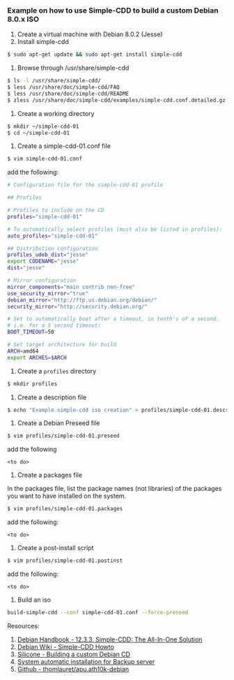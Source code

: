 ### Example on how to use Simple-CDD to build a custom Debian 8.0.x ISO

1. Create a virtual machine with Debian 8.0.2 (Jesse)
1. Install simple-cdd

  ```bash
  $ sudo apt-get update && sudo apt-get install simple-cdd
  ```
1. Browse through /usr/share/simple-cdd

  ```bash
  $ ls -l /usr/share/simple-cdd/
  $ less /usr/share/doc/simple-cdd/FAQ
  $ less /usr/share/doc/simple-cdd/README
  $ zless /usr/share/doc/simple-cdd/examples/simple-cdd.conf.detailed.gz
  ```
1. Create a working directory

  ```bash
  $ mkdir ~/simple-cdd-01
  $ cd ~/simple-cdd-01
  ```
1. Create a simple-cdd-01.conf file

  ```bash
  $ vim simple-cdd-01.conf
  ```
  add the following:
  ```bash
  # Configuration file for the simple-cdd-01 profile

  ## Profiles

  # Profiles to include on the CD
  profiles="simple-cdd-01"

  # To automatically select profiles (must also be listed in profiles):
  auto_profiles="simple-cdd-01"

  ## Distribution configuration
  profiles_udeb_dist="jesse"
  export CODENAME="jesse"
  dist="jesse"

  # Mirror configuration
  mirror_components="main contrib non-free"
  use_security_mirror="true"
  debian_mirror="http://ftp.us.debian.org/debian/"
  security_mirror="http://security.debian.org/"

  # Set to automatically boot after a timeout, in tenth's of a second.
  # i.e. for a 5 second timeout:
  BOOT_TIMEOUT=50

  # Set target architecture for build
  ARCH=amd64
  export ARCHES=$ARCH
  ```

1. Create a ```profiles``` directory

  ```bash
  $ mkdir profiles
  ```

1. Create a description file
  ```bash
  $ echo "Example simple-cdd iso creation" > profiles/simple-cdd-01.description
  ```

1. Create a Debian Preseed file
  ```bash
  $ vim profiles/simple-cdd-01.preseed
  ```
  add the following
  ```
  <to do>
  ```

1. Create a packages file

  In the packages file, list the package names (not libraries) of the packages you want to have installed on the system.

  ```bash
  $ vim profiles/simple-cdd-01.packages
  ```
  add the following:
  ```
  <to do>
  ```

1. Create a post-install script

  ```bash
  $ vim profiles/simple-cdd-01.postinst
  ```
  add the following:
  ```
  <to do>
  ```

1. Build an iso

  ```bash
  build-simple-cdd --conf simple-cdd-01.conf --force-preseed
  ```

Resources:

1. [Debian Handbook - 12.3.3. Simple-CDD: The All-In-One Solution](https://debian-handbook.info/browse/stable/sect.automated-installation.html)
1. [Debian Wiki - Simple-CDD Howto](https://wiki.debian.org/Simple-CDD/Howto)
1. [Silicone - Building a custom Debian CD](http://silicone.homelinux.org/2013/06/19/building-a-custom-debian-cd/)
1. [System automatic installation for Backup server](http://medspx.fr/projects/backup/preseed/)
1. [Github - thomlauret/apu.ath10k-debian](https://github.com/thomlauret/apu.ath10k-debian)
